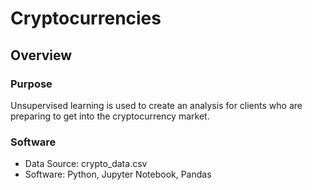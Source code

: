 # Cryptocurrencies

## Overview

### Purpose
Unsupervised learning is used to create an analysis for clients who are preparing to get into the cryptocurrency market.

### Software
 * Data Source: crypto_data.csv
 * Software: Python, Jupyter Notebook, Pandas 
